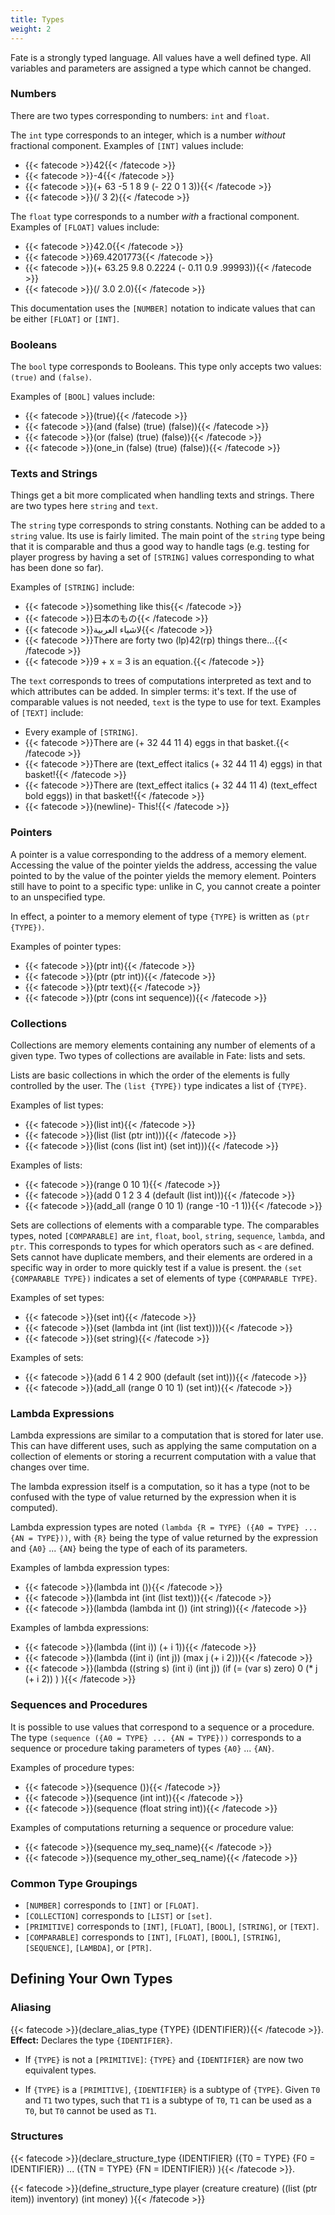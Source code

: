 ```yaml
---
title: Types
weight: 2
---
```


Fate is a strongly typed language. All values have a well defined type. All
variables and parameters are assigned a type which cannot be changed.

### Numbers
There are two types corresponding to numbers: `int` and `float`.

The `int` type corresponds to an integer, which is a number *without*
fractional component. Examples of `[INT]` values include:
* {{< fatecode >}}42{{< /fatecode >}}
* {{< fatecode >}}-4{{< /fatecode >}}
* {{< fatecode >}}(+ 63 -5 1 8 9 (- 22 0 1 3)){{< /fatecode >}}
* {{< fatecode >}}(/ 3 2){{< /fatecode >}}

The `float` type corresponds to a number *with* a fractional component. Examples
of `[FLOAT]` values include:
* {{< fatecode >}}42.0{{< /fatecode >}}
* {{< fatecode >}}69.4201773{{< /fatecode >}}
* {{< fatecode >}}(+ 63.25 9.8 0.2224 (- 0.11 0.9 .99993)){{< /fatecode >}}
* {{< fatecode >}}(/ 3.0 2.0){{< /fatecode >}}

This documentation uses the `[NUMBER]` notation to indicate values that can
be either `[FLOAT]` or `[INT]`.

### Booleans
The `bool` type corresponds to Booleans. This type only accepts two values:
`(true)` and `(false)`.

Examples of `[BOOL]` values include:
* {{< fatecode >}}(true){{< /fatecode >}}
* {{< fatecode >}}(and (false) (true) (false)){{< /fatecode >}}
* {{< fatecode >}}(or (false) (true) (false)){{< /fatecode >}}
* {{< fatecode >}}(one_in (false) (true) (false)){{< /fatecode >}}

### Texts and Strings
Things get a bit more complicated when handling texts and strings. There are two
types here `string` and `text`.

The `string` type corresponds to string constants. Nothing can be added to a
`string` value. Its use is fairly limited. The main point of the `string` type
being that it is comparable and thus a good way to handle tags (e.g. testing
for player progress by having a set of `[STRING]` values corresponding to what
has been done so far).

Examples of `[STRING]` include:
* {{< fatecode >}}something like this{{< /fatecode >}}
* {{< fatecode >}}日本のもの{{< /fatecode >}}
* {{< fatecode >}}لاشياء العربية{{< /fatecode >}}
* {{< fatecode >}}There are forty two (lp)42(rp) things there...{{< /fatecode >}}
* {{< fatecode >}}9 + x = 3 is an equation.{{< /fatecode >}}

The `text` corresponds to trees of computations interpreted as text and to which
attributes can be added. In simpler terms: it's text. If the use of comparable
values is not needed, `text` is the type to use for text.
Examples of `[TEXT]` include:
* Every example of `[STRING]`.
* {{< fatecode >}}There are (+ 32 44 11 4) eggs in that basket.{{< /fatecode >}}
* {{< fatecode >}}There are (text_effect italics (+ 32 44 11 4) eggs) in that basket!{{< /fatecode >}}
* {{< fatecode >}}There are (text_effect italics (+ 32 44 11 4) (text_effect bold eggs)) in that basket!{{< /fatecode >}}
* {{< fatecode >}}(newline)- This!{{< /fatecode >}}

### Pointers
A pointer is a value corresponding to the address of a memory element.
Accessing the value of the pointer yields the address, accessing the value
pointed to by the value of the pointer yields the memory element.  Pointers
still have to point to a specific type: unlike in C, you cannot create a pointer
to an unspecified type.

In effect, a pointer to a memory element of type `{TYPE}` is written as
`(ptr {TYPE})`.

Examples of pointer types:
* {{< fatecode >}}(ptr int){{< /fatecode >}}
* {{< fatecode >}}(ptr (ptr int)){{< /fatecode >}}
* {{< fatecode >}}(ptr text){{< /fatecode >}}
* {{< fatecode >}}(ptr (cons int sequence)){{< /fatecode >}}

### Collections
Collections are memory elements containing any number of elements of a given
type. Two types of collections are available in Fate: lists and sets.

Lists are basic collections in which the order of the elements is fully
controlled by the user. The `(list {TYPE})` type indicates a list of `{TYPE}`.

Examples of list types:
* {{< fatecode >}}(list int){{< /fatecode >}}
* {{< fatecode >}}(list (list (ptr int))){{< /fatecode >}}
* {{< fatecode >}}(list (cons (list int) (set int))){{< /fatecode >}}

Examples of lists:
* {{< fatecode >}}(range 0 10 1){{< /fatecode >}}
* {{< fatecode >}}(add 0 1 2 3 4 (default (list int))){{< /fatecode >}}
* {{< fatecode >}}(add_all (range 0 10 1) (range -10 -1 1)){{< /fatecode >}}

Sets are collections of elements with a comparable type. The comparables types,
noted `[COMPARABLE]` are `int`, `float`, `bool`, `string`, `sequence`, `lambda`,
and `ptr`. This corresponds to types for which operators such as `<` are
defined. Sets cannot have duplicate members, and their elements are ordered in
a specific way in order to more quickly test if a value is present. the
`(set {COMPARABLE TYPE})` indicates a set of elements of type
`{COMPARABLE TYPE}`.

Examples of set types:
* {{< fatecode >}}(set int){{< /fatecode >}}
* {{< fatecode >}}(set (lambda int (int (list text)))){{< /fatecode >}}
* {{< fatecode >}}(set string){{< /fatecode >}}

Examples of sets:
* {{< fatecode >}}(add 6 1 4 2 900 (default (set int))){{< /fatecode >}}
* {{< fatecode >}}(add_all (range 0 10 1) (set int)){{< /fatecode >}}

### Lambda Expressions
Lambda expressions are similar to a computation that is stored for later use.
This can have different uses, such as applying the same computation on a
collection of elements or storing a recurrent computation with a value that
changes over time.

The lambda expression itself is a computation, so it has a type (not to be
confused with the type of value returned by the expression when it is computed).

Lambda expression types are noted
`(lambda {R = TYPE} ({A0 = TYPE} ... {AN = TYPE}))`, with `{R}` being the type
of value returned by the expression and `{A0}` ... `{AN}` being the type of
each of its parameters.

Examples of lambda expression types:
* {{< fatecode >}}(lambda int ()){{< /fatecode >}}
* {{< fatecode >}}(lambda int (int (list text))){{< /fatecode >}}
* {{< fatecode >}}(lambda (lambda int ()) (int string)){{< /fatecode >}}

Examples of lambda expressions:
* {{< fatecode >}}(lambda ((int i)) (+ i 1)){{< /fatecode >}}
* {{< fatecode >}}(lambda ((int i) (int j)) (max j (+ i 2))){{< /fatecode >}}
* {{< fatecode >}}(lambda
   ((string s) (int i) (int j))
   (if (= (var s) zero)
      0
      (* j (+ i 2))
   )
){{< /fatecode >}}

### Sequences and Procedures
It is possible to use values that correspond to a sequence or a procedure.
The type `(sequence ({A0 = TYPE} ... {AN = TYPE}))` corresponds to a sequence
or procedure taking parameters of types `{A0}` ... `{AN}`.

Examples of procedure types:
* {{< fatecode >}}(sequence ()){{< /fatecode >}}
* {{< fatecode >}}(sequence (int int)){{< /fatecode >}}
* {{< fatecode >}}(sequence (float string int)){{< /fatecode >}}

Examples of computations returning a sequence or procedure value:
* {{< fatecode >}}(sequence my_seq_name){{< /fatecode >}}
* {{< fatecode >}}(sequence my_other_seq_name){{< /fatecode >}}

### Common Type Groupings
* `[NUMBER]` corresponds to `[INT]` or `[FLOAT]`.
* `[COLLECTION]` corresponds to `[LIST]` or `[set]`.
* `[PRIMITIVE]` corresponds to `[INT]`, `[FLOAT]`, `[BOOL]`, `[STRING]`,
  or `[TEXT]`.
* `[COMPARABLE]` corresponds to `[INT]`, `[FLOAT]`, `[BOOL]`, `[STRING]`,
  `[SEQUENCE]`, `[LAMBDA]`, or `[PTR]`.

## Defining Your Own Types

### Aliasing
{{< fatecode >}}(declare_alias_type {TYPE} {IDENTIFIER}){{< /fatecode >}}.
**Effect:** Declares the type `{IDENTIFIER}`.

* If `{TYPE}` is not a `[PRIMITIVE]`: `{TYPE}` and `{IDENTIFIER}` are now two
  equivalent types.

* If `{TYPE}` is a `[PRIMITIVE]`, `{IDENTIFIER}` is a subtype of `{TYPE}`. Given
  `T0` and `T1` two types, such that `T1` is a subtype of `T0`, `T1` can be used
  as a `T0`, but `T0` cannot be used as `T1`.

### Structures
{{< fatecode >}}(declare_structure_type {IDENTIFIER}
   ({T0 = TYPE} {F0 = IDENTIFIER})
   ...
   ({TN = TYPE} {FN = IDENTIFIER})
){{< /fatecode >}}.

{{< fatecode >}}(define_structure_type player
   (creature creature)
   ((list (ptr item)) inventory)
   (int money)
){{< /fatecode >}}
